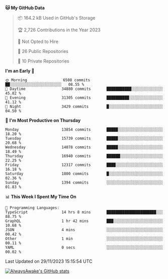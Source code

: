 <!--START_SECTION:waka-->
**🐱 My GitHub Data** 

> 📦 164.2 kB Used in GitHub's Storage 
 > 
> 🏆 2,726 Contributions in the Year 2023
 > 
> 🚫 Not Opted to Hire
 > 
> 📜 26 Public Repositories 
 > 
> 🔑 10 Private Repositories 
 > 
**I'm an Early 🐤** 

```text
🌞 Morning                6508 commits        ██░░░░░░░░░░░░░░░░░░░░░░░   08.55 % 
🌆 Daytime                34880 commits       ███████████░░░░░░░░░░░░░░   45.82 % 
🌃 Evening                31305 commits       ██████████░░░░░░░░░░░░░░░   41.12 % 
🌙 Night                  3429 commits        █░░░░░░░░░░░░░░░░░░░░░░░░   04.50 % 
```
📅 **I'm Most Productive on Thursday** 

```text
Monday                   13854 commits       █████░░░░░░░░░░░░░░░░░░░░   18.20 % 
Tuesday                  15739 commits       █████░░░░░░░░░░░░░░░░░░░░   20.68 % 
Wednesday                14078 commits       █████░░░░░░░░░░░░░░░░░░░░   18.49 % 
Thursday                 16940 commits       ██████░░░░░░░░░░░░░░░░░░░   22.25 % 
Friday                   12317 commits       ████░░░░░░░░░░░░░░░░░░░░░   16.18 % 
Saturday                 1800 commits        █░░░░░░░░░░░░░░░░░░░░░░░░   02.36 % 
Sunday                   1394 commits        ░░░░░░░░░░░░░░░░░░░░░░░░░   01.83 % 
```


📊 **This Week I Spent My Time On** 

```text
💬 Programming Languages: 
TypeScript               14 hrs 8 mins       ██████████████████████░░░   88.75 % 
GraphQL                  1 hr 42 mins        ███░░░░░░░░░░░░░░░░░░░░░░   10.68 % 
JSON                     4 mins              ░░░░░░░░░░░░░░░░░░░░░░░░░   00.42 % 
Other                    1 min               ░░░░░░░░░░░░░░░░░░░░░░░░░   00.11 % 
YAML                     0 secs              ░░░░░░░░░░░░░░░░░░░░░░░░░   00.02 % 
```


 Last Updated on 29/11/2023 15:15:54 UTC
<!--END_SECTION:waka-->

[![AlwaysAwake's GitHub stats](https://github-readme-stats.vercel.app/api?username=AlwaysAwake&show_icons=true&theme=github_dark&count_private=true)](https://github.com/AlwaysAwake/AlwaysAwake)
